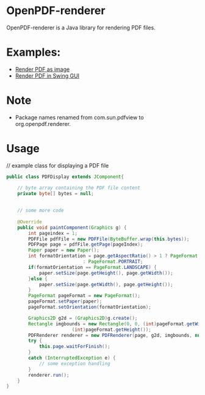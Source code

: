 OpenPDF-renderer
============

OpenPDF-renderer is a Java library for rendering PDF files.


Examples:
========
* [Render PDF as image](https://github.com/LibrePDF/OpenPDF/blob/master/openpdf-renderer/src/test/myrenderer/ImageRenderer.java)
* [Render PDF in Swing GUI](https://github.com/LibrePDF/OpenPDF/blob/master/openpdf-renderer/src/test/myrenderer/PdfRendererGui.java)


Note
=====
* Package names renamed from com.sun.pdfview to org.openpdf.renderer.

Usage
=====

// example class for displaying a PDF file
```java
public class PDFDisplay extends JComponent{

	// byte array containing the PDF file content
	private byte[] bytes = null;
	
	
	// some more code
	
	@Override
	public void paintComponent(Graphics g) {
		int pageindex = 1;
		PDFFile pdfFile = new PDFFile(ByteBuffer.wrap(this.bytes));		
		PDFPage page = pdfFile.getPage(pageIndex);
		Paper paper = new Paper();
		int formatOrientation = page.getAspectRatio() > 1 ? PageFormat.LANDSCAPE
							: PageFormat.PORTRAIT;
		if(formatOrientation == PageFormat.LANDSCAPE) {
			paper.setSize(page.getHeight(), page.getWidth());
		}else {
			paper.setSize(page.getWidth(), page.getHeight());
		}				
		PageFormat pageFormat = new PageFormat();
		pageFormat.setPaper(paper);
		pageFormat.setOrientation(formatOrientation);

		Graphics2D g2d = (Graphics2D)g.create();
		Rectangle imgbounds = new Rectangle(0, 0, (int)pageFormat.getWidth(),
						(int)pageFormat.getHeight());
		PDFRenderer renderer = new PDFRenderer(page, g2d, imgbounds, null, Color.WHITE);
		try {
			this.page.waitForFinish();
		}
		catch (InterruptedException e) {
			// some exception handling
		}
		renderer.run();
	}
}
```
